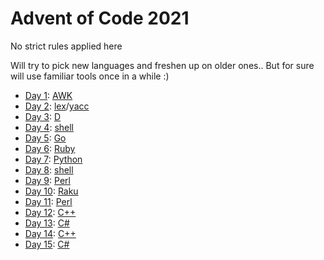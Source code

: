 # Advent of Code 2021

No strict rules applied here

Will try to pick new languages and freshen up on older ones.. But for sure will use familiar tools once in a while :)

* [Day 1](day01/README.md): [AWK](day01/day01.awk)
* [Day 2](day02/README.md): [lex](day02/day02.l)/[yacc](day02/day02.y)
* [Day 3](day03/README.md): [D](day03/day03.d)
* [Day 4](day04/README.md): [shell](day04/day04.sh)
* [Day 5](day05/README.md): [Go](day05/day05.go)
* [Day 6](day06/README.md): [Ruby](day06/day06.rb)
* [Day 7](day07/README.md): [Python](day07/day07.py)
* [Day 8](day08/README.md): [shell](day08/day08.sh)
* [Day 9](day09/README.md): [Perl](day09/day09.pl)
* [Day 10](day10/README.md): [Raku](day10/day10.raku)
* [Day 11](day11/README.md): [Perl](day11/day11.pl)
* [Day 12](day12/README.md): [C++](day12/day12.cpp)
* [Day 13](day13/README.md): [C\#](day13/Program.cs)
* [Day 14](day14/README.md): [C++](day14/day14.cpp)
* [Day 15](day15/README.md): [C\#](day15/Program.cs)

